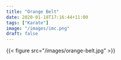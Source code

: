 ```yaml
---
title: "Orange Belt"
date: 2020-01-18T17:16:44+11:00
tags: ["Karate"]
image: "/images/imc.png"
draft: false
---
```


{{< figure src="/images/orange-belt.jpg" >}}
